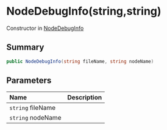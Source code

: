 # NodeDebugInfo(string,string)

Constructor in [NodeDebugInfo](/docs/api/csharp/yarn.compiler.nodedebuginfo.md)

## Summary



```csharp
public NodeDebugInfo(string fileName, string nodeName)
```

## Parameters

|Name|Description|
|:---|:---|
|`string` fileName||
|`string` nodeName||

